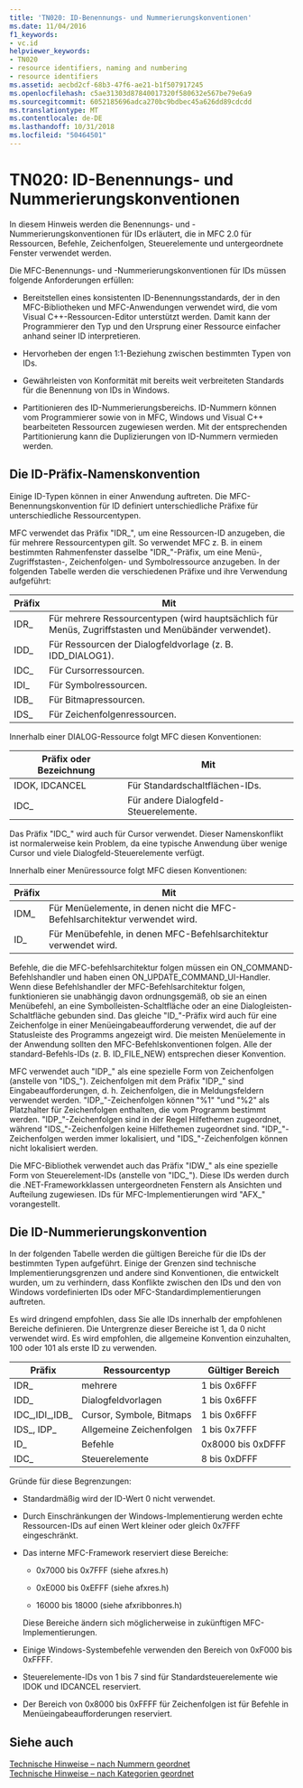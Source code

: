 ```yaml
---
title: 'TN020: ID-Benennungs- und Nummerierungskonventionen'
ms.date: 11/04/2016
f1_keywords:
- vc.id
helpviewer_keywords:
- TN020
- resource identifiers, naming and numbering
- resource identifiers
ms.assetid: aecbd2cf-68b3-47f6-ae21-b1f507917245
ms.openlocfilehash: c5ae31303d87840017320f580632e567be79e6a9
ms.sourcegitcommit: 6052185696adca270bc9bdbec45a626dd89cdcdd
ms.translationtype: MT
ms.contentlocale: de-DE
ms.lasthandoff: 10/31/2018
ms.locfileid: "50464501"
---
```

# <a name="tn020-id-naming-and-numbering-conventions"></a>TN020: ID-Benennungs- und Nummerierungskonventionen

In diesem Hinweis werden die Benennungs- und -Nummerierungskonventionen für IDs erläutert, die in MFC 2.0 für Ressourcen, Befehle, Zeichenfolgen, Steuerelemente und untergeordnete Fenster verwendet werden.

Die MFC-Benennungs- und -Nummerierungskonventionen für IDs müssen folgende Anforderungen erfüllen:

- Bereitstellen eines konsistenten ID-Benennungsstandards, der in den MFC-Bibliotheken und MFC-Anwendungen verwendet wird, die vom Visual C++-Ressourcen-Editor unterstützt werden. Damit kann der Programmierer den Typ und den Ursprung einer Ressource einfacher anhand seiner ID interpretieren.

- Hervorheben der engen 1:1-Beziehung zwischen bestimmten Typen von IDs.

- Gewährleisten von Konformität mit bereits weit verbreiteten Standards für die Benennung von IDs in Windows.

- Partitionieren des ID-Nummerierungsbereichs. ID-Nummern können vom Programmierer sowie von in MFC, Windows und Visual C++ bearbeiteten Ressourcen zugewiesen werden. Mit der entsprechenden Partitionierung kann die Duplizierungen von ID-Nummern vermieden werden.

## <a name="the-id-prefix-naming-convention"></a>Die ID-Präfix-Namenskonvention

Einige ID-Typen können in einer Anwendung auftreten. Die MFC-Benennungskonvention für ID definiert unterschiedliche Präfixe für unterschiedliche Ressourcentypen.

MFC verwendet das Präfix "IDR_", um eine Ressourcen-ID anzugeben, die für mehrere Ressourcentypen gilt. So verwendet MFC z. B. in einem bestimmten Rahmenfenster dasselbe "IDR_"-Präfix, um eine Menü-, Zugriffstasten-, Zeichenfolgen- und Symbolressource anzugeben. In der folgenden Tabelle werden die verschiedenen Präfixe und ihre Verwendung aufgeführt:

|Präfix|Mit|
|------------|---------|
|IDR_|Für mehrere Ressourcentypen (wird hauptsächlich für Menüs, Zugriffstasten und Menübänder verwendet).|
|IDD_|Für Ressourcen der Dialogfeldvorlage (z. B. IDD_DIALOG1).|
|IDC_|Für Cursorressourcen.|
|IDI_|Für Symbolressourcen.|
|IDB_|Für Bitmapressourcen.|
|IDS_|Für Zeichenfolgenressourcen.|

Innerhalb einer DIALOG-Ressource folgt MFC diesen Konventionen:

|Präfix oder Bezeichnung|Mit|
|---------------------|---------|
|IDOK, IDCANCEL|Für Standardschaltflächen-IDs.|
|IDC_|Für andere Dialogfeld-Steuerelemente.|

Das Präfix "IDC_" wird auch für Cursor verwendet. Dieser Namenskonflikt ist normalerweise kein Problem, da eine typische Anwendung über wenige Cursor und viele Dialogfeld-Steuerelemente verfügt.

Innerhalb einer Menüressource folgt MFC diesen Konventionen:

|Präfix|Mit|
|------------|---------|
|IDM_|Für Menüelemente, in denen nicht die MFC-Befehlsarchitektur verwendet wird.|
|ID_|Für Menübefehle, in denen MFC-Befehlsarchitektur verwendet wird.|

Befehle, die die MFC-befehlsarchitektur folgen müssen ein ON_COMMAND-Befehlshandler und haben einen ON_UPDATE_COMMAND_UI-Handler. Wenn diese Befehlshandler der MFC-Befehlsarchitektur folgen, funktionieren sie unabhängig davon ordnungsgemäß, ob sie an einen Menübefehl, an eine Symbolleisten-Schaltfläche oder an eine Dialogleisten-Schaltfläche gebunden sind. Das gleiche "ID_"-Präfix wird auch für eine Zeichenfolge in einer Menüeingabeaufforderung verwendet, die auf der Statusleiste des Programms angezeigt wird. Die meisten Menüelemente in der Anwendung sollten den MFC-Befehlskonventionen folgen. Alle der standard-Befehls-IDs (z. B. ID_FILE_NEW) entsprechen dieser Konvention.

MFC verwendet auch "IDP_" als eine spezielle Form von Zeichenfolgen (anstelle von "IDS_"). Zeichenfolgen mit dem Präfix "IDP_" sind Eingabeaufforderungen, d. h. Zeichenfolgen, die in Meldungsfeldern verwendet werden. "IDP_"-Zeichenfolgen können "%1" "und "%2" als Platzhalter für Zeichenfolgen enthalten, die vom Programm bestimmt werden. "IDP_"-Zeichenfolgen sind in der Regel Hilfethemen zugeordnet, während "IDS_"-Zeichenfolgen keine Hilfethemen zugeordnet sind. "IDP_"-Zeichenfolgen werden immer lokalisiert, und "IDS_"-Zeichenfolgen können nicht lokalisiert werden.

Die MFC-Bibliothek verwendet auch das Präfix "IDW_" als eine spezielle Form von Steuerelement-IDs (anstelle von "IDC_"). Diese IDs werden durch die .NET-Frameworkklassen untergeordneten Fenstern als Ansichten und Aufteilung zugewiesen. IDs für MFC-Implementierungen wird "AFX_" vorangestellt.

## <a name="the-id-numbering-convention"></a>Die ID-Nummerierungskonvention

In der folgenden Tabelle werden die gültigen Bereiche für die IDs der bestimmten Typen aufgeführt. Einige der Grenzen sind technische Implementierungsgrenzen und andere sind Konventionen, die entwickelt wurden, um zu verhindern, dass Konflikte zwischen den IDs und den von Windows vordefinierten IDs oder MFC-Standardimplementierungen auftreten.

Es wird dringend empfohlen, dass Sie alle IDs innerhalb der empfohlenen Bereiche definieren. Die Untergrenze dieser Bereiche ist 1, da 0 nicht verwendet wird. Es wird empfohlen, die allgemeine Konvention einzuhalten, 100 oder 101 als erste ID zu verwenden.

|Präfix|Ressourcentyp|Gültiger Bereich|
|------------|-------------------|-----------------|
|IDR_|mehrere|1 bis 0x6FFF|
|IDD_|Dialogfeldvorlagen|1 bis 0x6FFF|
|IDC_,IDI_,IDB_|Cursor, Symbole, Bitmaps|1 bis 0x6FFF|
|IDS_, IDP_|Allgemeine Zeichenfolgen|1 bis 0x7FFF|
|ID_|Befehle|0x8000 bis 0xDFFF|
|IDC_|Steuerelemente|8 bis 0xDFFF|

Gründe für diese Begrenzungen:

- Standardmäßig wird der ID-Wert 0 nicht verwendet.

- Durch Einschränkungen der Windows-Implementierung werden echte Ressourcen-IDs auf einen Wert kleiner oder gleich 0x7FFF eingeschränkt.

- Das interne MFC-Framework reserviert diese Bereiche:

   - 0x7000 bis 0x7FFF (siehe afxres.h)

   - 0xE000 bis 0xEFFF (siehe afxres.h)

   - 16000 bis 18000 (siehe afxribbonres.h)

   Diese Bereiche ändern sich möglicherweise in zukünftigen MFC-Implementierungen.

- Einige Windows-Systembefehle verwenden den Bereich von 0xF000 bis 0xFFFF.

- Steuerelemente-IDs von 1 bis 7 sind für Standardsteuerelemente wie IDOK und IDCANCEL reserviert.

- Der Bereich von 0x8000 bis 0xFFFF für Zeichenfolgen ist für Befehle in Menüeingabeaufforderungen reserviert.

## <a name="see-also"></a>Siehe auch

[Technische Hinweise – nach Nummern geordnet](../mfc/technical-notes-by-number.md)<br/>
[Technische Hinweise – nach Kategorien geordnet](../mfc/technical-notes-by-category.md)

